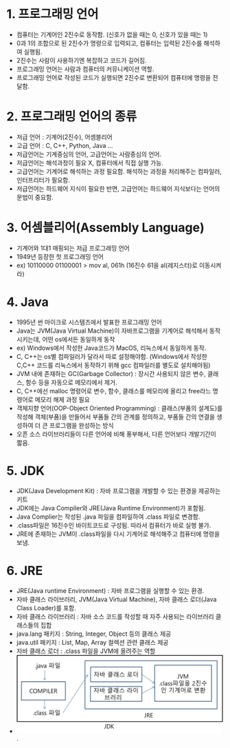 # 1. 프로그래밍 언어

- 컴퓨터는 기계어인 2진수로 동작함. (신호가 없을 때는 0, 신호가 있을 때는 1)
- 0과 1의 조합으로 된 2진수가 명령으로 입력되고, 컴퓨터는 입력된 2진수를 해석하여 실행됨.
- 2진수는 사람이 사용하기엔 복잡하고 코드가 길어짐.
- 프로그래밍 언어는 사람과 컴퓨터의 커뮤니케이션 역할.
- 프로그래밍 언어로 작성된 코드가 실행되면 2진수로 변환되어 컴퓨터에 명령을 전달함.

# 2. 프로그래밍 언어의 종류

- 저급 언어 : 기계어(2진수), 어셈블리어
- 고급 언어 : C, C++, Python, Java …
- 저급언어는 기계중심의 언어, 고급언어는 사람중심의 언어.
- 저급언어는 해석과정이 필요 X, 컴퓨터에서 직접 실행 가능.
- 고급언어는 기계어로 해석하는 과정 필요함. 해석하는 과정을 처리해주는 컴파일러, 인터프리터가 필요함.
- 저급언어는 하드웨어 지식이 필요한 반면, 고급언어는 하드웨어 지식보다는 언어의 문법이 중요함.

# 3. 어셈블리어(Assembly Language)

- 기계어와 1대1 매핑되는 저급 프로그래밍 언어
- 1949년 등장한 첫 프로그래밍 언어
- ex) 10110000 01100001 > mov al, 061h (16진수 61을 al(레지스터)로 이동시켜라)

# 4. Java

- 1995년 썬 마이크로 시스템즈에서 발표한 프로그래밍 언어
- Java는 JVM(Java Virtual Machine)이 자바프로그램을 기계어로 해석해서 동작시키는데, 어떤 os에서든 동일하게 동작
- ex) Windows에서 작성한 Java코드가 MacOS, 리눅스에서 동일하게 동작.
- C, C++는 os별 컴파일러가 달라서 따로 설정해야함. (Windows에서 작성한 C,C++ 코드를 리눅스에서 동작하기 위해 gcc 컴파일러를 별도로 설치해야됨)
- JVM 내에 존재하는 GC(Garbage Collector) : 장시간 사용되지 않은 변수, 클래스, 함수 등을 자동으로 메모리에서 제거.
- C, C++에선 malloc 명령어로 변수, 함수, 클래스를 메모리에 올리고 free라느 명령어로 메모리 해제 과정 필요
- 객체지향 언어(OOP-Object Oriented Programming) : 클래스(부품의 설계도)를 작성해 객체(부품)을 만들어서 부품들 간의 관계를 정의하고, 부품들 간의 연결을 생성하여 더 큰 프로그램을 완성하는 방식
- 오픈 소스 라이브러리들이 다른 언어에 비해 풍부해서, 다른 언어보다 개발기간이 짧음.

# 5. JDK

- JDK(Java Development Kit) : 자바 프로그램을 개발할 수 있는 환경을 제공하는 키트
- JDK에는 Java Compiler와 JRE(Java Runtime Environment)가 포함됨.
- Java Complier는 작성된 .java 파일을 컴파일하여 .class 파일로 변경함.
- .class파일은 16진수인 바이트코드로 구성됨. 따라서 컴퓨터가 바로 실행 불가.
- JRE에 존재하는 JVM이 .class파일을 다시 기계어로 해석해주고 컴퓨터에 명령을 보냄.

# 6. JRE

- JRE(Java runtime Environment) : 자바 프로그램을 실행할 수 있는 환경.
- 자바 클래스 라이브러리, JVM(Java Virtual Machine), 자바 클래스 로더(Java Class Loader)를 포함.
- 자바 클래스 라이브러리 : 자바 소스 코드를 작성할 때 자주 사용되는 라이브러리 클래스들의 집합
- java.lang 패키지 : String, Integer, Object 등의 클래스 제공
- java.util 패키지 : List, Map, Array 컬렉션 관련 클래스 제공
- 자바 클래스 로더 : .class 파일을 JVM에 올려주는 역할
- <img src="images/JDK구동과정.jpg">
  .
